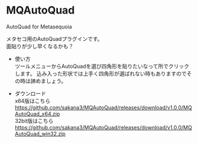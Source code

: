 # MQAutoQuad
AutoQuad for Metasequoia 

メタセコ用のAutoQuadプラグインです。  
面貼りが少し早くなるかも？

- 使い方  
ツールメニューからAutoQuadを選び四角形を貼りたいなって所でクリックします。
込み入った形状では上手く四角形が選ばれない時もありますのでその時は諦めましょう。


- ダウンロード  
x64版はこちら  
https://github.com/sakana3/MQAutoQuad/releases/download/v1.0.0/MQAutoQuad_x64.zip  
32bit版はこちら  
https://github.com/sakana3/MQAutoQuad/releases/download/v1.0.0/MQAutoQuad_win32.zip


